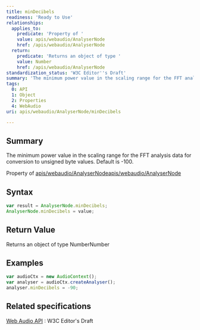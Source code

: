 ```yaml
---
title: minDecibels
readiness: 'Ready to Use'
relationships:
  applies_to:
    predicate: 'Property of '
    value: apis/webaudio/AnalyserNode
    href: /apis/webaudio/AnalyserNode
  return:
    predicate: 'Returns an object of type '
    value: Number
    href: /apis/webaudio/AnalyserNode
standardization_status: 'W3C Editor''s Draft'
summary: 'The minimum power value in the scaling range for the FFT analysis data for conversion to unsigned byte values. Default is -100.'
tags:
  0: API
  1: Object
  2: Properties
  4: WebAudio
uri: apis/webaudio/AnalyserNode/minDecibels

---
```

## <span>Summary</span>

The minimum power value in the scaling range for the FFT analysis data for conversion to unsigned byte values. Default is -100.

Property of [apis/webaudio/AnalyserNode](/apis/webaudio/AnalyserNode)[apis/webaudio/AnalyserNode](/apis/webaudio/AnalyserNode)

## <span>Syntax</span>

``` js
var result = AnalyserNode.minDecibels;
AnalyserNode.minDecibels = value;
```

## <span>Return Value</span>

Returns an object of type NumberNumber

## <span>Examples</span>

``` js
var audioCtx = new AudioContext();
var analyser = audioCtx.createAnalyser();
analyser.minDecibels = -90;
```

## <span>Related specifications</span>

[Web Audio API](http://webaudio.github.io/web-audio-api/)
:   W3C Editor's Draft
